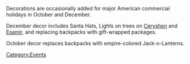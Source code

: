 Decorations are occasionally added for major American commercial
holidays in October and December.

December decor includes Santa Hats, Lights on trees on
[Ceryshen](../locations/Ceryshen.md) and [Esamir](../locations/Esamir.md), and
replacing backpacks with gift-wrapped packages.

October decor replaces backpacks with empire-colored Jack-o-Lanterns.

[Category:Events](Category:Events.md)
